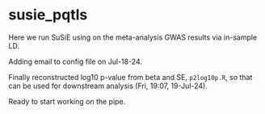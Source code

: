# susie_pqtls
Here we run SuSiE using on the meta-analysis GWAS results via in-sample LD.

Adding email to config file on Jul-18-24. 

Finally reconstructed log10 p-value from beta and SE, `p2log10p.R`, so that can be used for downstream analysis (Fri, 19:07, 19-Jul-24).

Ready to start working on the pipe.